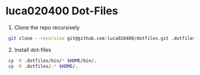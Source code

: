 luca020400 Dot-Files
=====================
 
 1. Clone the repo recursively
 
```bash
 git clone --recursive git@github.com:luca020400/dotfiles.git .dotfiles
```

2. Install dot-files

```bash
 cp -R .dotfiles/bin/* $HOME/bin/.
 cp -R .dotfiles/.* $HOME/.
```
